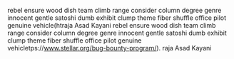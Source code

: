rebel ensure wood dish team climb range consider column degree genre innocent gentle satoshi dumb exhibit clump theme fiber shuffle office pilot genuine vehicle(htraja Asad Kayani 
rebel ensure wood dish team climb range consider column degree genre innocent gentle satoshi dumb exhibit clump theme fiber shuffle office pilot genuine vehicletps://www.stellar.org/bug-bounty-program/).
raja Asad Kayani 
